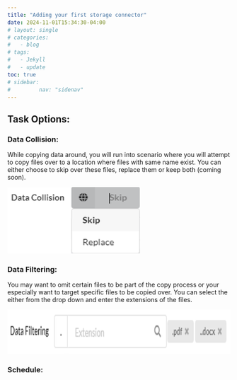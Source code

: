 ```yaml
---
title: "Adding your first storage connector"
date: 2024-11-01T15:34:30-04:00
# layout: single
# categories:
#   - blog
# tags:
#   - Jekyll
#   - update
toc: true
# sidebar:
#         nav: "sidenav"
---
```


## Task Options:

### Data Collision:

While copying data around, you will run into scenario where you will attempt to copy files over to a location where files with same name exist. You can either choose to skip over these files, replace them or keep both (coming soon).

<img src="/assets/images/taskOptionsCollision.png" alt="Unblock Installer" width="300" height="150"/>

### Data Filtering: 

You may want to omit certain files to be part of the copy process or your especially want to target specific files to be copied over. You can select the either from the drop down and enter the extensions of the files.

<img src="/assets/images/taskOptionsFiltering.png" alt="Unblock Installer" width="800" height="100"/>

### Schedule: